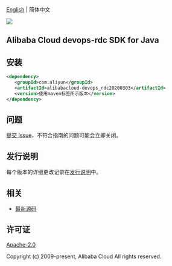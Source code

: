 [English](README.md) | 简体中文

![](https://aliyunsdk-pages.alicdn.com/icons/AlibabaCloud.svg)

## Alibaba Cloud devops-rdc SDK for Java

## 安装

```xml
<dependency>
   <groupId>com.aliyun</groupId>
   <artifactId>alibabacloud-devops_rdc20200303</artifactId>
   <version>使用maven标签所示版本</version>
</dependency>
```

## 问题

[提交 Issue](https://github.com/aliyun/alibabacloud-java-async-sdk/issues/new)，不符合指南的问题可能会立即关闭。

## 发行说明

每个版本的详细更改记录在[发行说明](./ChangeLog.txt)中。

## 相关

- [最新源码](https://github.com/aliyun/alibabacloud-async-java-sdk/)

## 许可证

[Apache-2.0](http://www.apache.org/licenses/LICENSE-2.0)

Copyright (c) 2009-present, Alibaba Cloud All rights reserved.
